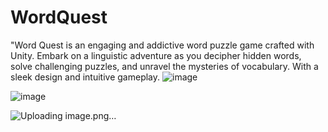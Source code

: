 # WordQuest
 "Word Quest is an engaging and addictive word puzzle game crafted with Unity. Embark on a linguistic adventure as you decipher hidden words, solve challenging puzzles, and unravel the mysteries of vocabulary. With a sleek design and intuitive gameplay.
![image](https://github.com/M3go2/WordQuest/assets/58921028/69618f67-d730-476a-9c33-e964167707e9)

![image](https://github.com/M3go2/WordQuest/assets/58921028/ea1e51f5-fbaa-457d-a02c-b1007114d8d4)

![Uploading image.png…]()
